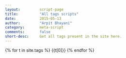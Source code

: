 ```yaml
---
layout:			script-page
title:			"All tags scripts"
date:			2015-05-13
author:			"Arpit Bhayani"
category:		meta-script
comments:		false
short-desc:		Get all tags present in the site here.
---
```

<section>
{% for t in site.tags %}
{{t[0]}}
{% endfor %}
</section>